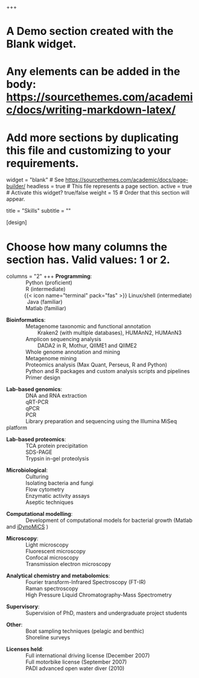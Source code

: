 +++
# A Demo section created with the Blank widget.
# Any elements can be added in the body: https://sourcethemes.com/academic/docs/writing-markdown-latex/
# Add more sections by duplicating this file and customizing to your requirements.

widget = "blank"  # See https://sourcethemes.com/academic/docs/page-builder/
headless = true  # This file represents a page section.
active = true  # Activate this widget? true/false
weight = 15  # Order that this section will appear.

title = "Skills"
subtitle = ""

[design]
  # Choose how many columns the section has. Valid values: 1 or 2.
  columns = "2"
+++
<strong>Programming</strong>: </br>
&nbsp;&nbsp;&nbsp;&nbsp;&nbsp;&nbsp;&nbsp;&nbsp;&nbsp;&nbsp;&nbsp;&nbsp;<i class="fab fa-python"></i> Python (proficient)</br>
&nbsp;&nbsp;&nbsp;&nbsp;&nbsp;&nbsp;&nbsp;&nbsp;&nbsp;&nbsp;&nbsp;&nbsp;<i class="fab fa-r-project"></i> R (intermediate)</br>
&nbsp;&nbsp;&nbsp;&nbsp;&nbsp;&nbsp;&nbsp;&nbsp;&nbsp;&nbsp;&nbsp;&nbsp;{{< icon name="terminal" pack="fas" >}} Linux/shell (intermediate)</br>
&nbsp;&nbsp;&nbsp;&nbsp;&nbsp;&nbsp;&nbsp;&nbsp;&nbsp;&nbsp;&nbsp;&nbsp;&nbsp;<i class="fab fa-js"></i> Java (familiar)</br>
&nbsp;&nbsp;&nbsp;&nbsp;&nbsp;&nbsp;&nbsp;&nbsp;&nbsp;&nbsp;&nbsp;&nbsp;<i class="fas fa-laptop-code"></i> Matlab (familiar)</br>

<strong>Bioinformatics</strong>:</br>
&nbsp;&nbsp;&nbsp;&nbsp;&nbsp;&nbsp;&nbsp;&nbsp;&nbsp;&nbsp;&nbsp;&nbsp;<i class="fas fa-chart-line"></i> Metagenome taxonomic and functional annotation</br>
&nbsp;&nbsp;&nbsp;&nbsp;&nbsp;&nbsp;&nbsp;&nbsp;&nbsp;&nbsp;&nbsp;&nbsp;&nbsp;&nbsp;&nbsp;&nbsp;&nbsp;&nbsp;&nbsp;&nbsp;&nbsp;Kraken2 (with multiple databases), HUMAnN2, HUMAnN3</br>
&nbsp;&nbsp;&nbsp;&nbsp;&nbsp;&nbsp;&nbsp;&nbsp;&nbsp;&nbsp;&nbsp;&nbsp;<i class="fas fa-chart-line"></i> Amplicon sequencing analysis</br>
&nbsp;&nbsp;&nbsp;&nbsp;&nbsp;&nbsp;&nbsp;&nbsp;&nbsp;&nbsp;&nbsp;&nbsp;&nbsp;&nbsp;&nbsp;&nbsp;&nbsp;&nbsp;&nbsp;&nbsp;&nbsp;DADA2 in R, Mothur, QIIME1 and QIIME2</br>
&nbsp;&nbsp;&nbsp;&nbsp;&nbsp;&nbsp;&nbsp;&nbsp;&nbsp;&nbsp;&nbsp;&nbsp;<i class="fas fa-chart-line"></i> Whole genome annotation and mining</br>
&nbsp;&nbsp;&nbsp;&nbsp;&nbsp;&nbsp;&nbsp;&nbsp;&nbsp;&nbsp;&nbsp;&nbsp;<i class="fas fa-chart-line"></i> Metagenome mining</br>
&nbsp;&nbsp;&nbsp;&nbsp;&nbsp;&nbsp;&nbsp;&nbsp;&nbsp;&nbsp;&nbsp;&nbsp;<i class="fas fa-chart-line"></i> Proteomics analysis (Max Quant, Perseus, R and Python)</br>
&nbsp;&nbsp;&nbsp;&nbsp;&nbsp;&nbsp;&nbsp;&nbsp;&nbsp;&nbsp;&nbsp;&nbsp;<i class="fas fa-chart-line"></i> Python and R packages and custom analysis scripts and pipelines</br>
&nbsp;&nbsp;&nbsp;&nbsp;&nbsp;&nbsp;&nbsp;&nbsp;&nbsp;&nbsp;&nbsp;&nbsp;<i class="fas fa-chart-line"></i> Primer design </br>

<strong>Lab-based genomics</strong>:</br>
&nbsp;&nbsp;&nbsp;&nbsp;&nbsp;&nbsp;&nbsp;&nbsp;&nbsp;&nbsp;&nbsp;&nbsp;<i class="fas fa-dna"></i> DNA and RNA extraction </br>
&nbsp;&nbsp;&nbsp;&nbsp;&nbsp;&nbsp;&nbsp;&nbsp;&nbsp;&nbsp;&nbsp;&nbsp;<i class="fas fa-dna"></i> qRT-PCR</br>
&nbsp;&nbsp;&nbsp;&nbsp;&nbsp;&nbsp;&nbsp;&nbsp;&nbsp;&nbsp;&nbsp;&nbsp;<i class="fas fa-dna"></i> qPCR</br>
&nbsp;&nbsp;&nbsp;&nbsp;&nbsp;&nbsp;&nbsp;&nbsp;&nbsp;&nbsp;&nbsp;&nbsp;<i class="fas fa-dna"></i> PCR</br>
&nbsp;&nbsp;&nbsp;&nbsp;&nbsp;&nbsp;&nbsp;&nbsp;&nbsp;&nbsp;&nbsp;&nbsp;<i class="fas fa-dna"></i> Library preparation and sequencing using the Illumina MiSeq platform</br>

<strong>Lab-based proteomics</strong>:</br>
&nbsp;&nbsp;&nbsp;&nbsp;&nbsp;&nbsp;&nbsp;&nbsp;&nbsp;&nbsp;&nbsp;&nbsp;<i class="fas fa-vial"></i> TCA protein precipitation</br>
&nbsp;&nbsp;&nbsp;&nbsp;&nbsp;&nbsp;&nbsp;&nbsp;&nbsp;&nbsp;&nbsp;&nbsp;<i class="fas fa-vial"></i> SDS-PAGE </br>
&nbsp;&nbsp;&nbsp;&nbsp;&nbsp;&nbsp;&nbsp;&nbsp;&nbsp;&nbsp;&nbsp;&nbsp;<i class="fas fa-vial"></i> Trypsin in-gel proteolysis</br>

<strong>Microbiological</strong>: </br>
&nbsp;&nbsp;&nbsp;&nbsp;&nbsp;&nbsp;&nbsp;&nbsp;&nbsp;&nbsp;&nbsp;&nbsp;<i class="fas fa-flask"></i> Culturing </br>
&nbsp;&nbsp;&nbsp;&nbsp;&nbsp;&nbsp;&nbsp;&nbsp;&nbsp;&nbsp;&nbsp;&nbsp;<i class="fas fa-flask"></i> Isolating bacteria and fungi</br>
&nbsp;&nbsp;&nbsp;&nbsp;&nbsp;&nbsp;&nbsp;&nbsp;&nbsp;&nbsp;&nbsp;&nbsp;<i class="fas fa-flask"></i> Flow cytometry</br>
&nbsp;&nbsp;&nbsp;&nbsp;&nbsp;&nbsp;&nbsp;&nbsp;&nbsp;&nbsp;&nbsp;&nbsp;<i class="fas fa-flask"></i> Enzymatic activity assays</br>
&nbsp;&nbsp;&nbsp;&nbsp;&nbsp;&nbsp;&nbsp;&nbsp;&nbsp;&nbsp;&nbsp;&nbsp;<i class="fas fa-flask"></i> Aseptic techniques</br>

<strong>Computational modelling</strong>: </br>
&nbsp;&nbsp;&nbsp;&nbsp;&nbsp;&nbsp;&nbsp;&nbsp;&nbsp;&nbsp;&nbsp;&nbsp;<i class="fas fa-laptop-code"></i> Development of computational models for bacterial growth (Matlab and [iDynoMiCS](https://github.com/kreft/iDynoMiCS) <i class="fab fa-js"></i>)</br>

<strong>Microscopy</strong>: </br>
&nbsp;&nbsp;&nbsp;&nbsp;&nbsp;&nbsp;&nbsp;&nbsp;&nbsp;&nbsp;&nbsp;&nbsp;<i class="fas fa-microscope"></i> Light microscopy</br>
&nbsp;&nbsp;&nbsp;&nbsp;&nbsp;&nbsp;&nbsp;&nbsp;&nbsp;&nbsp;&nbsp;&nbsp;<i class="fas fa-microscope"></i> Fluorescent microscopy</br>
&nbsp;&nbsp;&nbsp;&nbsp;&nbsp;&nbsp;&nbsp;&nbsp;&nbsp;&nbsp;&nbsp;&nbsp;<i class="fas fa-microscope"></i> Confocal microscopy</br>
&nbsp;&nbsp;&nbsp;&nbsp;&nbsp;&nbsp;&nbsp;&nbsp;&nbsp;&nbsp;&nbsp;&nbsp;<i class="fas fa-microscope"></i> Transmission electron microscopy</br>

<strong>Analytical chemistry and metabolomics</strong>: </br>
&nbsp;&nbsp;&nbsp;&nbsp;&nbsp;&nbsp;&nbsp;&nbsp;&nbsp;&nbsp;&nbsp;&nbsp;<i class="fas fa-atom"></i> Fourier transform-Infrared Spectroscopy (FT-IR)</br>
&nbsp;&nbsp;&nbsp;&nbsp;&nbsp;&nbsp;&nbsp;&nbsp;&nbsp;&nbsp;&nbsp;&nbsp;<i class="fas fa-atom"></i> Raman spectroscopy </br>
&nbsp;&nbsp;&nbsp;&nbsp;&nbsp;&nbsp;&nbsp;&nbsp;&nbsp;&nbsp;&nbsp;&nbsp;<i class="fas fa-atom"></i> High Pressure Liquid Chromatography-Mass Spectrometry</br>

<strong>Supervisory</strong>: </br>
&nbsp;&nbsp;&nbsp;&nbsp;&nbsp;&nbsp;&nbsp;&nbsp;&nbsp;&nbsp;&nbsp;&nbsp;<i class="fas fa-users"></i> Supervision of PhD, masters and undergraduate project students</br>

<strong>Other</strong>: </br>
&nbsp;&nbsp;&nbsp;&nbsp;&nbsp;&nbsp;&nbsp;&nbsp;&nbsp;&nbsp;&nbsp;&nbsp;<i class="fas fa-ship"></i> Boat sampling techniques (pelagic and benthic)</br>
&nbsp;&nbsp;&nbsp;&nbsp;&nbsp;&nbsp;&nbsp;&nbsp;&nbsp;&nbsp;&nbsp;&nbsp;<i class="fas fa-umbrella-beach"></i> Shoreline surveys</br>

<strong>Licenses held</strong>: </br>
&nbsp;&nbsp;&nbsp;&nbsp;&nbsp;&nbsp;&nbsp;&nbsp;&nbsp;&nbsp;&nbsp;&nbsp;<i class="fas fa-id-badge"></i> Full international driving license (December 2007)</br>
&nbsp;&nbsp;&nbsp;&nbsp;&nbsp;&nbsp;&nbsp;&nbsp;&nbsp;&nbsp;&nbsp;&nbsp;<i class="fas fa-id-badge"></i> Full motorbike license (September 2007)</br>
&nbsp;&nbsp;&nbsp;&nbsp;&nbsp;&nbsp;&nbsp;&nbsp;&nbsp;&nbsp;&nbsp;&nbsp;<i class="fas fa-id-badge"></i> PADI advanced open water diver (2010)</br>